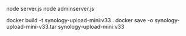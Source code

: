 node server.js
node adminserver.js

docker build -t synology-upload-mini:v33 .
docker save -o synology-upload-mini-v33.tar synology-upload-mini:v33
